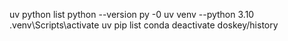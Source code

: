 uv python list
python --version
py -0
uv venv --python 3.10
.venv\Scripts\activate
uv pip list
conda deactivate
doskey/history